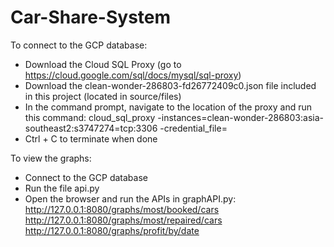 # Car-Share-System

To connect to the GCP database:
* Download the Cloud SQL Proxy (go to https://cloud.google.com/sql/docs/mysql/sql-proxy)
* Download the clean-wonder-286803-fd26772409c0.json file included in this project (located in source/files)
* In the command prompt, navigate to the location of the proxy and run this command:
cloud_sql_proxy -instances=clean-wonder-286803:asia-southeast2:s3747274=tcp:3306 -credential_file=<PATH TO THE JSON FILE>
* Ctrl + C to terminate when done

To view the graphs:
* Connect to the GCP database
* Run the file api.py
* Open the browser and run the APIs in graphAPI.py:
http://127.0.0.1:8080/graphs/most/booked/cars
http://127.0.0.1:8080/graphs/most/repaired/cars
http://127.0.0.1:8080/graphs/profit/by/date 



